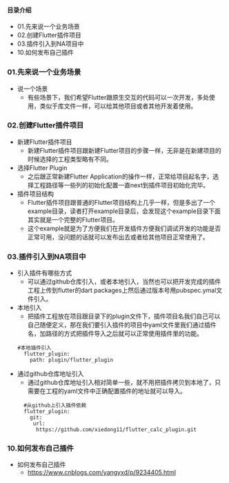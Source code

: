 #### 目录介绍
- 01.先来说一个业务场景
- 02.创建Flutter插件项目
- 03.插件引入到NA项目中
- 10.如何发布自己插件



### 01.先来说一个业务场景
- 说一个场景
    - 有些场景下，我们希望Flutter跟原生交互的代码可以一次开发，多处使用，类似于库文件一样，可以给其他项目或者其他开发着使用。



### 02.创建Flutter插件项目
- 新建Flutter插件项目
    - 新建Flutter插件项目跟新建Flutter项目的步骤一样，无非是在新建项目的时候选择的工程类型略有不同。
- 选择Flutter Plugin
    - 之后跟正常新建Flutter Application的操作一样，正常给项目起名字，选择工程路径等一些列的初始化配置一直next到插件项目初始化完毕。
- 插件项目结构
    - Flutter插件项目跟普通的Flutter项目结构上几乎一样，但是多出了一个example目录，读者打开example目录后，会发现这个example目录下面其实就是一个完整的Flutter项目。
    - 这个example就是为了方便我们在开发插件方便我们调试开发的功能是否正常可用，没问题的话就可以发布出去或者给其他项目正常使用了。


### 03.插件引入到NA项目中
- 引入插件有哪些方式
    - 可以通过github仓库引入，或者本地引入，当然也可以把开发完成的插件工程上传到flutter的dart packages上然后通过版本号用pubspec.ymal文件引入。
- 本地引入
    - 把插件工程放在项目跟目录下的plugin文件下，插件项目名我们自己可以自己随便定义，那在我们要引入插件的项目中yaml文件里我们通过插件名，加路径的方式把插件导入之后就可以正常使用插件里的功能。
    ```
    #本地插件引入
      flutter_plugin:
        path: plugin/flutter_plugin

    ```
- 通过github仓库地址引入
    - 通过github仓库地址引入相对简单一些，就不用把插件拷贝到本地了，只需要在工程的yaml文件中正确配置插件的地址就可以导入。
    ```
      #从github上引入插件依赖
      flutter_plugin:
        git:
         url:
          https://github.com/xiedong11/flutter_calc_plugin.git
    ```



### 10.如何发布自己插件
- 如何发布自己插件
    - https://www.cnblogs.com/yangyxd/p/9234405.html








